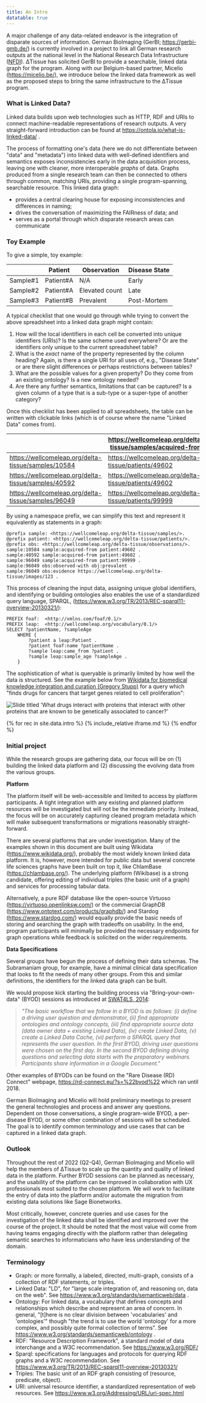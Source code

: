```yaml
---
title: An Intro
datatable: true
---
```


A major challenge of any data-related endeavor is the integration of
disparate sources of information. German BioImaging (GerBI;
<https://gerbi-gmb.de/>) is currently involved in a project to link all German
research outputs at the national level in the National Research Data
Infrastructure ([NFDI](https://www.nfdi.de/)). ΔTissue has solicited GerBI to
provide a searchable, linked data graph for the program. Along with our
Belgium-based partner, Micelio (<https://micelio.be/>), we introduce below the
linked data framework as well as the proposed steps to bring the same
infrastructure to the ΔTissue program.

### What is Linked Data?

Linked data builds upon web technologies such as HTTP, RDF and URIs to connect
machine-readable representations of research outputs. A very straight-forward
introduction can be found at <https://ontola.io/what-is-linked-data/> .

The process of formatting one's data (here we do not differentiate between
"data" and "metadata") into linked data with well-defined identifiers and
semantics exposes inconsistencies early in the data acquisition process,
leaving one with cleaner, more interoperable *graphs* of data. Graphs produced
from a single research team can then be connected to others through common,
matching URIs, providing a single program-spanning, searchable resource. This
linked data graph:

-  provides a central clearing house for exposing inconsistencies and differences in naming;
-  drives the conversation of maximizing the FAIRness of data; and
-  serves as a portal through which disparate research areas can communicate

### Toy Example

To give a simple, toy example:

|            | Patient    | Observation    | Disease State |
| ---------- | ---------- | -------------- | ------------- |
| Sample\#1  | Patient\#A | N/A            | Early         |
| Sample\#2  | Patient\#A | Elevated count | Late          |
| Sample\#3  | Patient\#B | Prevalent      | Post-Mortem   |

A typical checklist that one would go through while trying to convert the above
spreadsheet into a linked data graph might contain:

1.  How will the local identifiers in each cell be converted into unique
    identifiers (URIs)? Is the same scheme used everywhere? Or are the
    identifiers only unique to the current spreadsheet table?
2.  What is the *exact* name of the property represented by the column heading?
    Again, is there a single URI for all uses of, e.g., "Disease State" or are
    there slight differences or perhaps restrictions between tables?
3.  What are the possible values for a given property? Do they come from an
    existing ontology? Is a new ontology needed?
4.  Are there any further semantics, limitations that can be captured? Is a
    given column of a type that is a sub-type or a super-type of another
    category?

Once this checklist has been applied to all spreadsheets, the table can be
written with clickable links (which is of course where the name "Linked Data"
comes from).

|                                                       | <https://wellcomeleap.org/delta-tissue/samples/acquired-from> |      |
|-------------------------------------------------------|---------------------------------------------------------------|------|
| <https://wellcomeleap.org/delta-tissue/samples/10584> | <https://wellcomeleap.org/delta-tissue/patients/49602>        | Etc. |
| <https://wellcomeleap.org/delta-tissue/samples/40592> | <https://wellcomeleap.org/delta-tissue/patients/49602>        | Etc. |
| <https://wellcomeleap.org/delta-tissue/samples/96049> | <https://wellcomeleap.org/delta-tissue/patients/99999>        | Etc. |

By using a namespace prefix, we can simplify this text and represent it
equivalently as statements in a graph:

```ttl
@prefix sample: <https://wellcomeleap.org/delta-tissue/samples/>.
@prefix patient: <https://wellcomeleap.org/delta-tissue/patients/>.
@prefix obs: <https://wellcomeleap.org/delta-tissue/observations/>.
sample:10584 sample:acquired-from patient:49602 .
sample:40592 sample:acquired-from patient:49602 .
sample:96049 sample:acquired-from patient:99999 .
sample:96049 obs:observed-with obj:prevalent .
sample:96049 obs:evidence https://wellcomeleap.org/delta-tissue/images/123 .
```

This process of cleaning the input data, assigning unique global identifiers,
and identifying or building ontologies also enables the use of a standardized
query language, SPARQL,
(<https://www.w3.org/TR/2013/REC-sparql11-overview-20130321/>):

```sparql
PREFIX foaf:  <http://xmlns.com/foaf/0.1/>
PREFIX leap:  <http://wellcomeleap.org/vocabulary/0.1/>
SELECT ?patientName, ?sampleAge
	WHERE {
		?patient a leap:Patient .
		?patient foaf:name ?patientName .
		?sample leap:came_from ?patient .
		?sample leap:sample_age ?sampleAge .
	}
```

The sophistication of what is queryable is primarily limited by how well
the data is structured. See the example below from
[Wikidata for biomedical knowledge integration and curation (Gregory Stupp)](https://docs.google.com/presentation/d/1j5h5IwYM3ybRfU6T4E90UiqmNB23qQImQr5lvqRwP7g/edit#slide=id.g2dfcfa5dd2_0_107)
for a query which "finds drugs for cancers that target genes related to
cell proliferation":

<img src="{{site.baseurl}}/images/drugs-slide.png"
    alt="Slide titled 'What drugs interact with proteins that interact with other proteins that are known to be genetically associated to cancer?'"/>

{% for rec in site.data.intro %}
{% include_relative iframe.md %}
{% endfor %}

### Initial project

While the research groups are gathering data, our focus will be on (1)
building the linked data platform and (2) discussing the evolving data
from the various groups.

**Platform**

The platform itself will be web-accessible and limited to access by
platform participants. A tight integration with any existing and planned
platform resources will be investigated but will not be the immediate
priority. Instead, the focus will be on accurately capturing cleaned
program metadata which will make subsequent transformations or
migrations reasonably straight-forward.

There are several platforms that are under investigation. Many of the
examples shown in this document are built using Wikidata
(<https://www.wikidata.org/>), probably the most widely known linked
data platform. It is, however, more intended for public data but several
concrete life sciences graphs have been built on top it, like ChlamBase
(<https://chlambase.org/>). The underlying platform (Wikibase) is a
strong candidate, offering editing of individual triples (the basic unit
of a graph) and services for processing tabular data.

Alternatively, a pure RDF database like the open-source Virtuoso
(<https://virtuoso.openlinksw.com/>) or the commercial GraphDB
(<https://www.ontotext.com/products/graphdb/>) and Stardog
(<https://www.stardog.com/>) would equally provide the basic needs of
storing and searching the graph with tradeoffs on usability. In the end,
program participants will minimally be provided the necessary endpoints
for graph operations while feedback is solicited on the wider
requirements.

**Data Specifications**

Several groups have begun the process of defining their data schemas.
The Subramaniam group, for example, have a minimal clinical data
specification that looks to fit the needs of many other groups. From
this and similar definitions, the identifiers for the linked data graph
can be built.

We would propose kick starting the building process via "Bring-your-own-data"
(BYOD) sessions as introduced at [SWAT4LS, 2014](http://ceur-ws.org/Vol-1320/paper_36.pdf):

> *"The basic workflow that we follow in a BYOD is as follows: (i)
> define a driving user question and demonstrator, (ii) find appropriate
> ontologies and ontology concepts, (iii) find appropriate source data
> (data owner data + existing Linked Data), (iv) create Linked Data, (v)
> create a Linked Data Cache, (vi) perform a SPARQL query that
> represents the user question. In the first BYOD, driving user
> questions were chosen on the first day. In the second BYOD defining
> driving questions and selecting data starts with the preparatory
> webinars. Participants share information in a Google Document."*

Other examples of BYODs can be found on the "Rare Disease (RD) Connect"
webpage, <https://rd-connect.eu/?s=%22byod%22> which ran until 2018.

German BioImaging and Micelio will hold preliminary meetings to present the
general technologies and process and answer any questions. Dependent on those
conversations, a single program-wide BYOD, a per-disease BYOD, or some other
combination of sessions will be scheduled. The goal is to identify common
terminology and use cases that can be captured in a linked data graph.

### Outlook

Throughout the rest of 2022 (Q2-Q4), German BioImaging and Micelio will
help the members of ΔTissue to scale up the quantity and quality of
linked data in the platform. Further BYOD sessions can be planned as
necessary, and the usability of the platform can be improved in
collaboration with UX professionals most suited to the chosen platform.
We will work to facilitate the entry of data into the platform and/or
automate the migration from existing data solutions like Sage
Bionetworks.

Most critically, however, concrete queries and use cases for the
investigation of the linked data shall be identified and improved over
the course of the project. It should be noted that the most value will
come from having teams engaging directly with the platform rather than
delegating semantic searches to informaticians who have less
understanding of the domain.

### Terminology
* Graph: or more formally, a labeled, directed, multi-graph, consists of a collection of RDF statements, or triples. 
* Linked Data: "LD", for "large scale integration of, and reasoning on, data on the web". See <https://www.w3.org/standards/semanticweb/data> .
* Ontology: For linked data, a vocabulary that defines concepts and relationships which describe and represent an area of concern. In general, "\[t\]here is no clear division between 'vocabularies' and 'ontologies'" though "the trend is to use the world 'ontology' for a more complex, and possibly quite formal collection of terms". See <https://www.w3.org/standards/semanticweb/ontology> .
* RDF: "Resource Description Framework", a standard model of data interchange and a W3C recommendation. See <https://www.w3.org/RDF/> 
* Sparql: specifications for languages and protocols for querying RDF graphs and a W3C recommendation. See <https://www.w3.org/TR/2013/REC-sparql11-overview-20130321/> 
* Triples: The basic unit of an RDF graph consisting of (resource, predicate, object).
* URI: universal resource identifier, a standardized representation of web resources. See <https://www.w3.org/Addressing/URL/uri-spec.html> 
